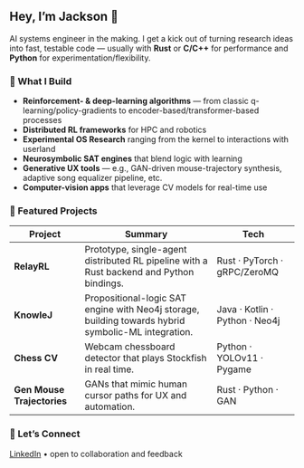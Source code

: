 <!-- GitHub Profile README -->

## Hey, I’m Jackson 👋

AI systems engineer in the making. I get a kick out of turning research ideas into fast, testable code — usually with **Rust** or **C/C++** for performance and **Python** for experimentation/flexibility.

### 🔧 What I Build
- **Reinforcement- & deep-learning algorithms** — from classic q-learning/policy-gradients to encoder-based/transformer-based processes
- **Distributed RL frameworks** for HPC and robotics
- **Experimental OS Research** ranging from the kernel to interactions with userland
- **Neurosymbolic SAT engines** that blend logic with learning
- **Generative UX tools** — e.g., GAN-driven mouse-trajectory synthesis, adaptive song equalizer pipeline, etc.
- **Computer-vision apps** that leverage CV models for real-time use

### 🌟 Featured Projects
| Project | Summary | Tech |
| ------- | ------- | ---- |
| **RelayRL** | Prototype, single-agent distributed RL pipeline with a Rust backend and Python bindings. | Rust · PyTorch · gRPC/ZeroMQ |
| **KnowleJ** | Propositional-logic SAT engine with Neo4j storage, building towards hybrid symbolic-ML integration. | Java · Kotlin · Python · Neo4j |
| **Chess CV** | Webcam chessboard detector that plays Stockfish in real time. | Python · YOLOv11 · Pygame |
| **Gen Mouse Trajectories** | GANs that mimic human cursor paths for UX and automation. | Rust · Python · GAN |

### 🤝 Let’s Connect
[LinkedIn](https://www.linkedin.com/in/jacksonr121/) • open to collaboration and feedback
